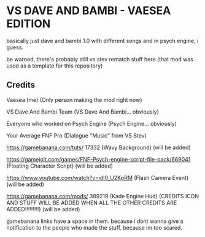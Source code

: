 # VS DAVE AND BAMBI - VAESEA EDITION
basically just dave and bambi 1.0 with different songs and in psych engine, i guess. 

be warned, there's probably still vs stev rematch stuff here (that mod was used as a template for this repository)

## Credits
Vaesea (me) (Only person making the mod right now)

VS Dave And Bambi Team (VS Dave And Bambi... obviously)

Everyone who worked on Psych Engine (Psych Engine... obviously)

Your Average FNF Pro (Dialogue "Music" from VS Stev)

https://gamebanana.com/tuts/ 17332 (Wavy Background) (will be added)

https://gamejolt.com/games/FNF-Psych-engine-script-file-pack/669041 (Floating Character Script) (will be added)

https://www.youtube.com/watch?v=idI0_U2KpRM (Flash Camera Event) (will be added)

https://gamebanana.com/mods/ 389219 (Kade Engine Hud) (CREDITS ICON AND STUFF WILL BE ADDED WHEN ALL THE OTHER CREDITS ARE ADDED!!!!!!!!!) (will be added)

gamebanana links have a space in them. because i dont wanna give a notification to the people who made the stuff. because im too scared.
